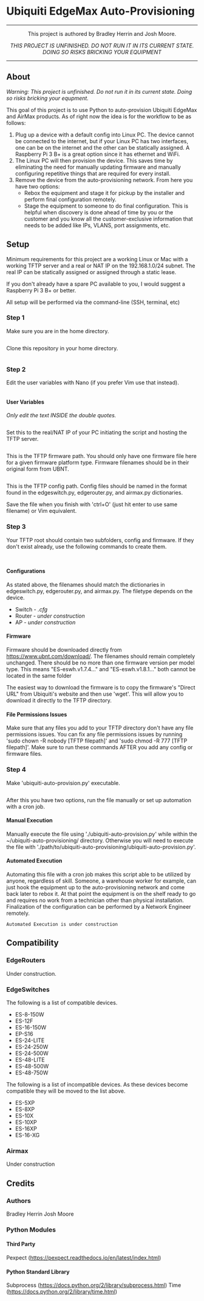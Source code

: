 # Ubiquiti EdgeMax Auto-Provisioning
---

<p align="center"> This project is authored by Bradley Herrin and Josh Moore. </p>

*<p align="center"> THIS PROJECT IS UNFINISHED. DO NOT RUN IT IN ITS CURRENT STATE. DOING SO RISKS BRICKING YOUR EQUIPMENT</P>*

---

## About
*Warning: This project is unfinished. Do not run it in its current state. Doing so risks bricking your equpment.*

This goal of this project is to use Python to auto-provision Ubiquiti EdgeMax and AirMax products. As of right now the idea is for the workflow to be as follows:

1. Plug up a device with a default config into Linux PC. The device cannot be connected to the internet, but if your Linux PC has two interfaces, one can be on the internet and the other can be statically assigned. A Raspberry Pi 3 B+ is a great option since it has ethernet and WiFi.
2. The Linux PC will then provision the device. This saves time by eliminating the need for manually updating firmware and manually configuring repetitive things that are required for every install.
3. Remove the device from the auto-provisioning network. From here you have two options:
    * Rebox the equipment and stage it for pickup by the installer and perform final configuration remotely.
    * Stage the equipment to someone to do final configuration. This is helpful when discovery is done ahead of time by you or the customer and you know all the customer-exclusive information that needs to be added like IPs, VLANS, port assignments, etc.

## Setup
Minimum requirements for this project are a working Linux or Mac with a working TFTP server and a real or NAT IP on the 192.168.1.0/24 subnet. The real IP can be statically assigned or assigned through a static lease.

If you don't already have a spare PC available to you, I would suggest a Raspberry Pi 3 B+ or better.

All setup will be performed via the command-line (SSH, terminal, etc)

### Step 1
Make sure you are in the home directory.
```cd ~/
```
Clone this repository in your home directory.
```git clone https://github.com/bradleyherrin/ubiquiti-auto-provisioning.git
```
### Step 2
Edit the user variables with Nano (if you prefer Vim use that instead).
```sudo nano ~/ubiquiti-auto-provisioning/ubiquiti-auto-provision.py
```
#### User Variables
*Only edit the text INSIDE the double quotes.*

```linux_pc = "192.168.1.254"
```
Set this to the real/NAT IP of your PC initiating the script and hosting the TFTP server.

```firmware_path = "./tftp/firmware/"
```
This is the TFTP firmware path. You should only have one firmware file here for a given firmware platform type. Firmware filenames should be in their original form from UBNT.

```config_path = "./tftp/config/"
```
This is the TFTP config path. Config files should be named in the format found in the edgeswitch.py, edgerouter.py, and airmax.py dictionaries.

Save the file when you finish with 'ctrl+O' (just hit enter to use same filename) or Vim equivalent.

### Step 3
Your TFTP root should contain two subfolders, config and firmware. If they don't exist already, use the following commands to create them.
```mkdir [TFTP filepath]/config
```
```mkdir [TFTP filepath]/firmware
```

#### Configurations
As stated above, the filenames should match the dictionaries in edgeswitch.py, edgerouter.py, and airmax.py. The filetype depends on the device.
* Switch - *.cfg*
* Router - *under construction*
* AP - *under construction*

#### Firmware
Firmware should be downloaded directly from https://www.ubnt.com/download/. The filenames should remain completely unchanged. There should be no more than one firmware version per model type. This means "ES-eswh.v1.7.4..." and "ES-eswh.v1.8.1..." both cannot be located in the same folder

The easiest way to download the firmware is to copy the firmware's "Direct URL" from Ubiquiti's website and then use 'wget'. This will allow you to download it directly to the TFTP directory.

#### File Permissions Issues
Make sure that any files you add to your TFTP directory don't have any file permissions issues. You can fix any file permissions issues by running 'sudo chown -R nobody [TFTP filepath]' and 'sudo chmod -R 777 [TFTP filepath]'. Make sure to run these commands AFTER you add any config or firmware files.

### Step 4
Make 'ubiquiti-auto-provision.py' executable.
```sudo chmod u+x ~/ubiquiti-auto-provisioning/ubiquiti-auto-provision.py
```

After this you have two options, run the file manually or set up automation with a cron job.

#### Manual Execution
Manually execute the file using './ubiquiti-auto-provision.py' while within the ~/ubiquiti-auto-provisioning/ directory. Otherwise you will need to execute the file with './path/to/ubiquiti-auto-provisioning/ubiquiti-auto-provision.py'.

#### Automated Execution
Automating this file with a cron job makes this script able to be utilized by anyone, regardless of skill. Someone, a warehouse worker for example, can just hook the equipment up to the auto-provisioning network and come back later to rebox it. At that point the equipment is on the shelf ready to go and requires no work from a technician other than physical installation. Finalization of the configuration can be performed by a Network Engineer remotely.

```
Automated Execution is under construction
```

## Compatibility

### EdgeRouters
Under construction.

### EdgeSwitches
The following is a list of compatible devices.
* ES-8-150W
* ES-12F
* ES-16-150W
* EP-S16
* ES-24-LITE
* ES-24-250W
* ES-24-500W
* ES-48-LITE
* ES-48-500W
* ES-48-750W

The following is a list of incompatible devices. As these devices become compatible they will be moved to the list above.
* ES-5XP
* ES-8XP
* ES-10X
* ES-10XP
* ES-16XP
* ES-16-XG

### Airmax
Under construction

## Credits

### Authors
Bradley Herrin
Josh Moore

### Python Modules

#### Third Party
Pexpect (https://pexpect.readthedocs.io/en/latest/index.html)

#### Python Standard Library
Subprocess (https://docs.python.org/2/library/subprocess.html)
Time (https://docs.python.org/2/library/time.html)

